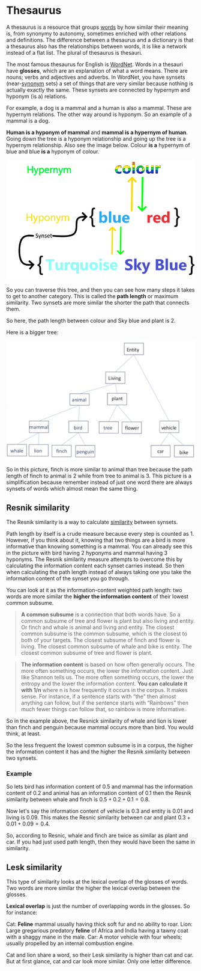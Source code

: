# Thesaurus

A thesaurus is a resource that groups [words](Words.md) by how similar their meaning is, from synonymy to autonomy, sometimes enriched with other relations and definitions. The difference between a thesaurus and a dictionary is that a thesaurus also has the relationships between words, it is like a network instead of a flat list. The plural of thesaurus is thesauri.

The most famous thesaurus for English is [WordNet](https://wordnet.princeton.edu). Words in a thesauri have **glosses**, which are an explanation of what a word means. There are nouns; verbs and adjectives and adverbs. In WordNet, you have synsets (near-[synonym](../Languages/Synonyms.md) sets) a set of things that are very similar because nothing is actually exactly the same. These synsets are connected by hypernym and hyponym (is a) relations. 

For example, a dog is a mammal and a human is also a mammal.   These are hypernym relations. The other way around is hyponym. So an example of a mammal is a dog.

**Human is a hyponym of mammal** and **mammal is a hypernym of human**.  Going down the tree is a hyponym relationship and going up the tree is a hypernym relationship. Also see the image below. Colour **is a** hypernym of blue and blue **is a** hyponym of colour. 

![Hyper and hyper - nym relationships. Blue is a hyponym of colour and color is a hypernym of blue](../images/hypo_hyper_nym.png)

So you can traverse this tree, and then you can see how many steps it takes to get to another category. This is called the **path length** or maximum similarity. Two synsets are more similar the shorter the path that connects them.

So here, the path length between colour and Sky blue and plant is 2. 

Here is a bigger tree: 

![Bigger Thesaurus tree](../images/Pasted%20image%2020220213185844.png) 

So in this picture, finch is more similar to animal than tree because the path length of finch to animal is 2 while from tree to animal is 3. This picture is a simplification because remember instead of just one word there are always synsets of words which almost mean the same thing. 

## Resnik similarity
The Resnik similarity is a way to calculate [similarity](../Semantic-Similarity/Similarity.md) between synsets.

Path length by itself is a crude measure because every step is counted as 1. However, if you think about it, knowing that two things are a bird is more informative than knowing something is a mammal. You can already see this in the picture with bird having 2 hyponyms and mammal having 3 hyponyms. The Resnik similarity measure attempts to overcome this by calculating the information content each synset carries instead. So then when calculating the path length instead of always taking one you take the information content of the synset you go through.  

You can look at it as the information-content weighted path length: two words are more similar the **higher the information content** of their lowest common subsume. 

> **A common subsume** is a connection that both words have. So a common subsume of tree and flower is plant but also living and entity. Or finch and whale is animal and living and entity. The closest common subsume is the common subsume, which is the closest to both of your targets. The closest subsume of finch and flower is living. The closest common subsume of whale and bike is entity. The closest common subsume of tree and flower is plant.

> **The information content** is based on how often generally occurs. The more often something occurs, the lower the information content. Just like Shannon tells us. The more often something occurs, the lower the entropy and the lower the information content. **You can calculate it with 1/n** where n is how frequently it occurs in the corpus. 
> It makes sense. For instance, if a sentence starts with “the” then almost anything can follow, but if the sentence starts with “Rainbows” then much fewer things can follow that, so rainbow is more informative.

So in the example above, the Resnick similarity of whale and lion is lower than finch and penguin because mammal occurs more than bird. You would think, at least. 

So the less frequent the lowest common subsume is in a corpus, the higher the information content it has and the higher the Resnik similarity between two synsets.

### Example
So lets bird has information content of 0.5 and mammal has the information content of 0.2 and animal has an information content of 0.1 then the Resnik similarity between whale and finch is $0.5 + 0.2 + 0.1 = 0.8$. 

Now let's say the information content of vehicle is 0.3 and entity is 0.01 and living is 0.09. This makes the Resnic similarity between car and plant $0.3 + 0.01 + 0.09 = 0.4$. 

So, according to Resnic, whale and finch are twice as similar as plant and car. If you had just used path length, then they would have been the same in similarity. 

## Lesk similarity
This type of similarity looks at the lexical overlap of the glosses of words. Two words are more similar the higher the lexical overlap between the glosses.

**Lexical overlap** is just the number of overlapping words in the glosses. So for instance: 

Cat: **Feline** mammal usually having thick soft fur and no ability to roar. 
Lion: Large gregarious predatory **feline** of Africa and India having a tawny coat with a shaggy mane in the male. 
Car: A motor vehicle with four wheels; usually propelled by an internal combustion engine. 

Cat and lion share a word, so their Lesk similarity is higher than cat and car. But at first glance, cat and car look more similar. Only one letter difference. 